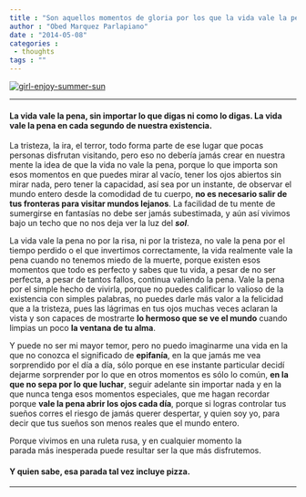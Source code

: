 ```yaml
---
title : "Son aquellos momentos de gloria por los que la vida vale la pena."
author : "Obed Marquez Parlapiano"
date : "2014-05-08"
categories : 
 - thoughts
tags : ""
---
```


[![girl-enjoy-summer-sun](http://obedmarquezp.files.wordpress.com/2014/05/girl-enjoy-summer-sun-e1399513792103.jpg?w=676)](https://obedparla.com/wp-content/uploads/2014/05/girl-enjoy-summer-sun-e1399513792103.jpg)

* * *

#### La vida vale la pena, sin importar lo que digas ni como lo digas. La vida vale la pena en cada segundo de nuestra existencia.

La tristeza, la ira, el terror, todo forma parte de ese lugar que pocas personas disfrutan visitando, pero eso no debería jamás crear en nuestra mente la idea de que la vida no vale la pena, porque lo que importa son esos momentos en que puedes mirar al vacío, tener los ojos abiertos sin mirar nada, pero tener la capacidad, así sea por un instante, de observar el mundo entero desde la comodidad de tu cuerpo, **no es necesario salir de tus fronteras para visitar mundos lejanos**. La facilidad de tu mente de sumergirse en fantasías no debe ser jamás subestimada, y aún así vivimos bajo un techo que no nos deja ver la luz del _**sol**_.

La vida vale la pena no por la risa, ni por la tristeza, no vale la pena por el tiempo perdido o el que invertimos correctamente, la vida realmente vale la pena cuando no tenemos miedo de la muerte, porque existen esos momentos que todo es perfecto y sabes que tu vida, a pesar de no ser perfecta, a pesar de tantos fallos, continua valiendo la pena. Vale la pena por el simple hecho de vivirla, porque no puedes calificar lo valioso de la existencia con simples palabras, no puedes darle más valor a la felicidad que a la tristeza, pues las lágrimas en tus ojos muchas veces aclaran la vista y son capaces de mostrarte **lo hermoso que se ve el mundo** cuando limpias un poco **la ventana de tu alma**.

Y puede no ser mi mayor temor, pero no puedo imaginarme una vida en la que no conozca el significado de **epifanía**, en la que jamás me vea sorprendido por el día a día, sólo porque en ese instante particular decidí dejarme sorprender por lo que en otros momentos es sólo lo común, **en la que no sepa por lo que luchar**, seguir adelante sin importar nada y en la que nunca tenga esos momentos especiales, que me hagan recordar porque **vale la pena abrir los ojos cada día**, porque si logras controlar tus sueños corres el riesgo de jamás querer despertar, y quien soy yo, para decir que tus sueños son menos reales que el mundo entero.

Porque vivimos en una ruleta rusa, y en cualquier momento la parada más inesperada puede resultar ser la que más disfrutemos.

#### Y quien sabe, esa parada tal vez incluye **pizza**.

* * *
